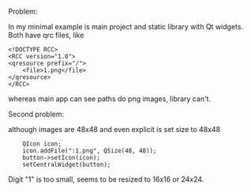 Problem: 

In my minimal example is main project and static library with Qt widgets.
Both have qrc files, like
```
<!DOCTYPE RCC>
<RCC version="1.0">
<qresource prefix="/">
    <file>1.png</file>
</qresource>
</RCC>
```
whereas main app can see paths do png images,
library can't.

Second problem:

although images are 48x48 and even explicit is set size to 48x48
```
    QIcon icon;
    icon.addFile(":1.png", QSize(48, 48));
    button->setIcon(icon);
    setCentralWidget(button);
```
Digit "1" is too small, seems to be resized to 16x16 or 24x24.